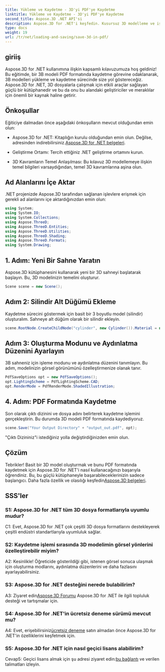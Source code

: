 ```yaml
---
title: Yükleme ve Kaydetme - 3D'yi PDF'ye Kaydetme
linktitle: Yükleme ve Kaydetme - 3D'yi PDF'ye Kaydetme
second_title: Aspose.3D .NET API'si
description: Aspose.3D for .NET'i keşfedin. Kusursuz 3D modelleme ve işleme için başvurulacak kitaplığınız. 3D modelleri zahmetsizce PDF'ye kaydedin.
type: docs
weight: 19
url: /tr/net/loading-and-saving/save-3d-in-pdf/
---
```

## giriiş

Aspose.3D for .NET kullanımına ilişkin kapsamlı kılavuzumuza hoş geldiniz! Bu eğitimde, bir 3B modeli PDF formatında kaydetme görevine odaklanarak, 3B modelleri yükleme ve kaydetme sürecinde size yol göstereceğiz. Aspose.3D for .NET, 3D dosyalarla çalışmak için etkili araçlar sağlayan güçlü bir kütüphanedir ve bu da onu bu alandaki geliştiriciler ve meraklılar için önemli bir kaynak haline getirir.

## Önkoşullar

Eğiticiye dalmadan önce aşağıdaki önkoşulların mevcut olduğundan emin olun:

-  Aspose.3D for .NET: Kitaplığın kurulu olduğundan emin olun. Değilse, adresinden indirebilirsiniz.[Aspose.3D for .NET belgeleri](https://reference.aspose.com/3d/net/).

- Geliştirme Ortamı: Tercih ettiğiniz .NET geliştirme ortamını kurun.

- 3D Kavramların Temel Anlaşılması: Bu kılavuz 3D modellemeye ilişkin temel bilgileri varsaydığından, temel 3D kavramlarına aşina olun.

## Ad Alanlarını İçe Aktar

.NET projenizde Aspose.3D tarafından sağlanan işlevlere erişmek için gerekli ad alanlarını içe aktardığınızdan emin olun:

```csharp
using System;
using System.IO;
using System.Collections;
using Aspose.ThreeD;
using Aspose.ThreeD.Entities;
using Aspose.ThreeD.Utilities;
using Aspose.ThreeD.Shading;
using Aspose.ThreeD.Formats;
using System.Drawing;
```

## 1. Adım: Yeni Bir Sahne Yaratın

Aspose.3D kütüphanesini kullanarak yeni bir 3D sahneyi başlatarak başlayın. Bu, 3D modelinizin temelini oluşturur.

```csharp
Scene scene = new Scene();
```

## Adım 2: Silindir Alt Düğümü Ekleme

Kaydetme sürecini göstermek için basit bir 3 boyutlu model (silindir) oluşturalım. Sahneye alt düğüm olarak bir silindir ekleyin.

```csharp
scene.RootNode.CreateChildNode("cylinder", new Cylinder()).Material = new PhongMaterial() { DiffuseColor = new Vector3(Color.DarkCyan) };
```

## Adım 3: Oluşturma Modunu ve Aydınlatma Düzenini Ayarlayın

3B sahneniz için işleme modunu ve aydınlatma düzenini tanımlayın. Bu adım, modelinizin görsel görünümünü özelleştirmenize olanak tanır.

```csharp
PdfSaveOptions opt = new PdfSaveOptions();
opt.LightingScheme = PdfLightingScheme.CAD;
opt.RenderMode = PdfRenderMode.ShadedIllustration;
```

## 4. Adım: PDF Formatında Kaydetme

Son olarak çıktı dizinini ve dosya adını belirterek kaydetme işlemini gerçekleştirin. Bu durumda 3D modeli PDF formatında kaydediyoruz.

```csharp
scene.Save("Your Output Directory" + "output_out.pdf", opt);
```

"Çıktı Dizininiz"i istediğiniz yolla değiştirdiğinizden emin olun.

## Çözüm

Tebrikler! Basit bir 3D model oluşturmak ve bunu PDF formatında kaydetmek için Aspose.3D for .NET'i nasıl kullanacağınızı başarıyla öğrendiniz. Bu, bu güçlü kütüphaneyle başarabileceklerinizin sadece başlangıcı. Daha fazla özellik ve olasılığı keşfedin[Aspose.3D belgeleri](https://reference.aspose.com/3d/net/).

## SSS'ler

### S1: Aspose.3D for .NET tüm 3D dosya formatlarıyla uyumlu mudur?

C1: Evet, Aspose.3D for .NET çok çeşitli 3D dosya formatlarını destekleyerek çeşitli endüstri standartlarıyla uyumluluk sağlar.

### S2: Kaydetme işlemi sırasında 3D modelimin görsel yönlerini özelleştirebilir miyim?

A2: Kesinlikle! Öğreticide gösterildiği gibi, istenen görsel sonuca ulaşmak için oluşturma modlarını, aydınlatma düzenlerini ve daha fazlasını ayarlayabilirsiniz.

### S3: Aspose.3D for .NET desteğini nerede bulabilirim?

 A3: Ziyaret edin[Aspose.3D Forumu](https://forum.aspose.com/c/3d/18) Aspose.3D for .NET ile ilgili topluluk desteği ve tartışmalar için.

### S4: Aspose.3D for .NET'in ücretsiz deneme sürümü mevcut mu?

 A4: Evet, erişebilirsiniz[ücretsiz deneme](https://releases.aspose.com/) satın almadan önce Aspose.3D for .NET'in özelliklerini keşfetmek için.

### S5: Aspose.3D for .NET için nasıl geçici lisans alabilirim?

 Cevap5: Geçici lisans almak için şu adresi ziyaret edin:[bu bağlantı](https://purchase.aspose.com/temporary-license/) ve verilen talimatları izleyin.
